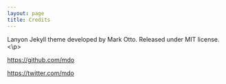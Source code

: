 ```yaml
---
layout: page
title: Credits
---
```

<p class="message">
Lanyon Jekyll theme developed by Mark Otto. Released under MIT license.
<\p>
  
https://github.com/mdo

https://twitter.com/mdo
